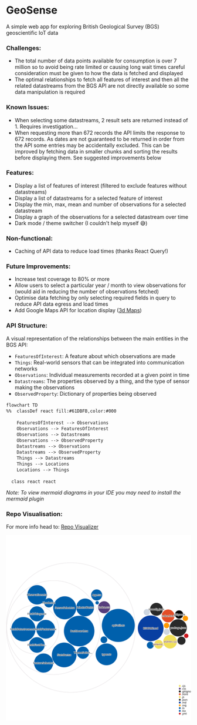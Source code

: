 # GeoSense
A simple web app for exploring British Geological Survey (BGS) geoscientific IoT data

### Challenges:
- The total number of data points available for consumption is over 7 million so to avoid being rate limited or causing long wait times careful consideration must be given to how the data is fetched and displayed
- The optimal relationships to fetch all features of interest and then all the related datastreams from the BGS API are not directly available so some data manipulation is required

### Known Issues:
- When selecting some datastreams, 2 result sets are returned instead of 1. Requires investigation...
- When requesting more than 672 records the API limits the response to 672 records. As dates are not guaranteed to be returned in order from the API some entries may be accidentally excluded. This can be improved by fetching data in smaller chunks and sorting the results before displaying them. See suggested improvements below

### Features:
- Display a list of features of interest (filtered to exclude features without datastreams)
- Display a list of datastreams for a selected feature of interest
- Display the min, max, mean and number of observations for a selected datastream
- Display a graph of the observations for a selected datastream over time
- Dark mode / theme switcher (I couldn't help myself 😅)

### Non-functional:
- Caching of API data to reduce load times (thanks React Query!)

### Future Improvements:
- Increase test coverage to 80% or more
- Allow users to select a particular year / month to view observations for (would aid in reducing the number of observations fetched)
- Optimise data fetching by only selecting required fields in query to reduce API data egress and load times
- Add Google Maps API for location display ([3d Maps](https://developers.google.com/maps/documentation/javascript/3d-maps-getting-started?hl=en))

### API Structure:
A visual representation of the relationships between the main entities in the BGS API:
- `FeaturesOfInterest`: A feature about which observations are made
- `Things`: Real-world sensors that can be integrated into communication networks
- `Observations`: Individual measurements recorded at a given point in time
- `Datastreams`: The properties observed by a thing, and the type of sensor making the observations
- `ObservedProperty`: Dictionary of properties being observed

```mermaid
flowchart TD
%%  classDef react fill:#61DBFB,color:#000

    FeaturesOfInterest --> Observations
    Observations --> FeaturesOfInterest
    Observations --> Datastreams
    Observations --> ObservedProperty
    Datastreams --> Observations
    Datastreams --> ObservedProperty
    Things --> Datastreams
    Things --> Locations
    Locations --> Things

  class react react
```
*Note: To view mermaid diagrams in your IDE you may need to install the mermaid plugin*

### Repo Visualisation:
For more info head to: [Repo Visualizer](https://octo.github.com/projects/repo-visualization)

![Repo Visualizer](./diagram.svg)
